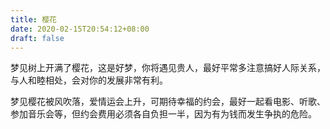 ```yaml
---
title: 樱花
date: 2020-02-15T20:54:12+08:00
draft: false
---
```


梦见树上开满了樱花，这是好梦，你将遇见贵人，最好平常多注意搞好人际关系，与人和睦相处，会对你的发展非常有利。



梦见樱花被风吹落，爱情运会上升，可期待幸福的约会，最好一起看电影、听歌、参加音乐会等，但约会费用必须各自负担一半，因为有为钱而发生争执的危险。

